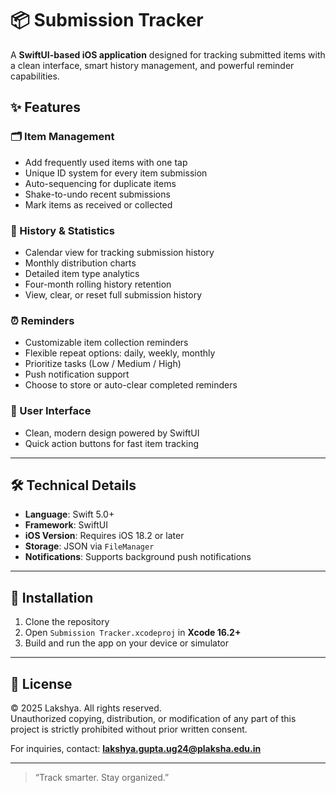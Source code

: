 # 📦 Submission Tracker

A **SwiftUI-based iOS application** designed for tracking submitted items with a clean interface, smart history management, and powerful reminder capabilities.

## ✨ Features

### 🗂️ Item Management
- Add frequently used items with one tap  
- Unique ID system for every item submission  
- Auto-sequencing for duplicate items  
- Shake-to-undo recent submissions  
- Mark items as received or collected  

### 📅 History & Statistics
- Calendar view for tracking submission history  
- Monthly distribution charts  
- Detailed item type analytics  
- Four-month rolling history retention  
- View, clear, or reset full submission history  

### ⏰ Reminders
- Customizable item collection reminders  
- Flexible repeat options: daily, weekly, monthly  
- Prioritize tasks (Low / Medium / High)  
- Push notification support  
- Choose to store or auto-clear completed reminders  

### 🎨 User Interface
- Clean, modern design powered by SwiftUI
- Quick action buttons for fast item tracking

---

## 🛠️ Technical Details
- **Language**: Swift 5.0+  
- **Framework**: SwiftUI  
- **iOS Version**: Requires iOS 18.2 or later  
- **Storage**: JSON via `FileManager`  
- **Notifications**: Supports background push notifications  

---

## 🚀 Installation
1. Clone the repository  
2. Open `Submission Tracker.xcodeproj` in **Xcode 16.2+**  
3. Build and run the app on your device or simulator  

---

## 📄 License

© 2025 Lakshya. All rights reserved.  
Unauthorized copying, distribution, or modification of any part of this project is strictly prohibited without prior written consent.

For inquiries, contact: **lakshya.gupta.ug24@plaksha.edu.in**

---

> “Track smarter. Stay organized.”
